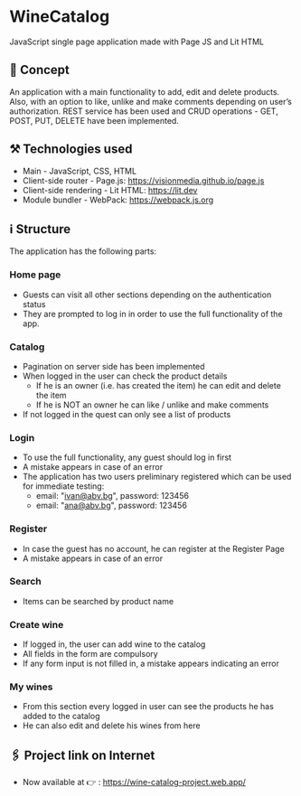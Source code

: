 # WineCatalog
JavaScript single page application made with Page JS and Lit HTML
## :speech_balloon: Concept
An application with a main functionality to add, edit and delete products. Also, with an option to like, unlike and make comments depending on user’s authorization. 
REST service has been used and CRUD operations - GET, POST, PUT, DELETE have been implemented.
## :hammer_and_pick: Technologies used 
* Main - JavaScript, CSS, HTML
* Client-side router - Page.js: https://visionmedia.github.io/page.js
* Client-side rendering - Lit HTML: https://lit.dev
* Module bundler - WebPack: https://webpack.js.org
## :information_source: Structure
The application has the following parts:
### Home page
* Guests can visit all other sections depending on the authentication status
* They are prompted to log in in order to use the full functionality of the app.
### Catalog
* Pagination on server side has been implemented 
* When logged in the user can check the product details
    * If he is an owner (i.e. has created the item) he can edit and delete the item
    * If he is NOT an owner he can like / unlike and make comments
* If not logged in the quest can only see a list of products
### Login
* To  use the full functionality, any guest should log in first
* A mistake appears in case of an error
* The application has two users preliminary registered which can be used for immediate testing: 
    * email: "ivan@abv.bg", password: 123456
    * email: "ana@abv.bg", password: 123456
### Register 
* In case the guest has no account, he can register at the Register Page
* A mistake appears in case of an error
### Search
* Items can be searched by product name
### Create wine
* If logged in, the user can add wine to the catalog 
* All fields in the form are compulsory 
* If any form input is not filled in, a mistake appears indicating an error
### My wines
* From this section every logged in user can see the products he has added to the catalog 
* He can also edit and delete his wines from here
## :paperclips: Project link on Internet
* Now available at :point_right: : https://wine-catalog-project.web.app/